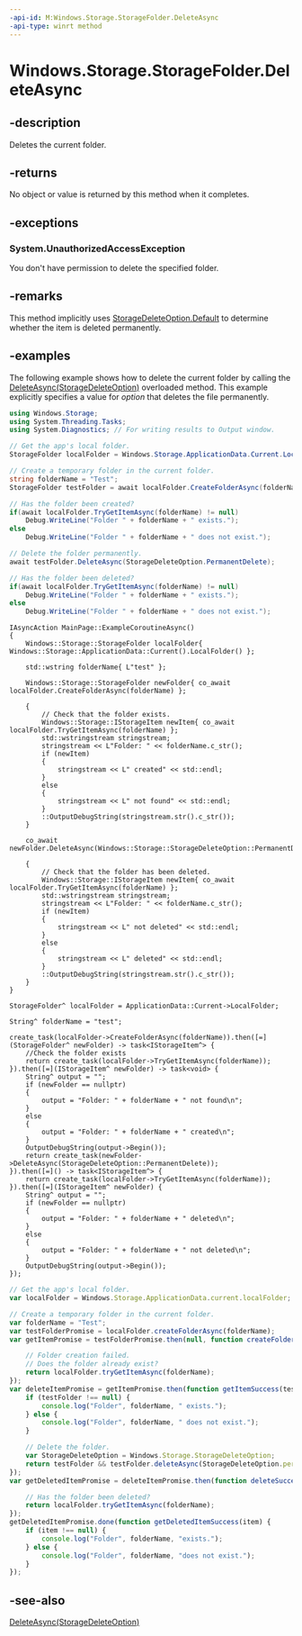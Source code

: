 ```yaml
---
-api-id: M:Windows.Storage.StorageFolder.DeleteAsync
-api-type: winrt method
---
```


<!-- Method syntax
public Windows.Foundation.IAsyncAction DeleteAsync()
-->

# Windows.Storage.StorageFolder.DeleteAsync

## -description
Deletes the current folder.

## -returns
No object or value is returned by this method when it completes.

## -exceptions
### System.UnauthorizedAccessException

You don't have permission to delete the specified folder.

## -remarks
This method implicitly uses [StorageDeleteOption.Default](storagedeleteoption.md) to determine whether the item is deleted permanently.

## -examples
The following example shows how to delete the current folder by calling the [DeleteAsync(StorageDeleteOption)](storagefile_deleteasync_1247887881.md) overloaded method. This example explicitly specifies a value for *option* that deletes the file permanently.

```csharp
using Windows.Storage;
using System.Threading.Tasks;
using System.Diagnostics; // For writing results to Output window.

// Get the app's local folder.
StorageFolder localFolder = Windows.Storage.ApplicationData.Current.LocalFolder;

// Create a temporary folder in the current folder.
string folderName = "Test";
StorageFolder testFolder = await localFolder.CreateFolderAsync(folderName);

// Has the folder been created?
if(await localFolder.TryGetItemAsync(folderName) != null)
    Debug.WriteLine("Folder " + folderName + " exists.");
else
    Debug.WriteLine("Folder " + folderName + " does not exist.");

// Delete the folder permanently.
await testFolder.DeleteAsync(StorageDeleteOption.PermanentDelete);

// Has the folder been deleted?
if(await localFolder.TryGetItemAsync(folderName) != null)
    Debug.WriteLine("Folder " + folderName + " exists.");
else
    Debug.WriteLine("Folder " + folderName + " does not exist.");
```

```cppwinrt
IAsyncAction MainPage::ExampleCoroutineAsync()
{
    Windows::Storage::StorageFolder localFolder{ Windows::Storage::ApplicationData::Current().LocalFolder() };

    std::wstring folderName{ L"test" };

    Windows::Storage::StorageFolder newFolder{ co_await localFolder.CreateFolderAsync(folderName) };

    {
        // Check that the folder exists.
        Windows::Storage::IStorageItem newItem{ co_await localFolder.TryGetItemAsync(folderName) };
        std::wstringstream stringstream;
        stringstream << L"Folder: " << folderName.c_str();
        if (newItem)
        {
            stringstream << L" created" << std::endl;
        }
        else
        {
            stringstream << L" not found" << std::endl;
        }
        ::OutputDebugString(stringstream.str().c_str());
    }

    co_await newFolder.DeleteAsync(Windows::Storage::StorageDeleteOption::PermanentDelete);

    {
        // Check that the folder has been deleted.
        Windows::Storage::IStorageItem newItem{ co_await localFolder.TryGetItemAsync(folderName) };
        std::wstringstream stringstream;
        stringstream << L"Folder: " << folderName.c_str();
        if (newItem)
        {
            stringstream << L" not deleted" << std::endl;
        }
        else
        {
            stringstream << L" deleted" << std::endl;
        }
        ::OutputDebugString(stringstream.str().c_str());
    }
}
```

```cppcx
StorageFolder^ localFolder = ApplicationData::Current->LocalFolder;

String^ folderName = "test";

create_task(localFolder->CreateFolderAsync(folderName)).then([=](StorageFolder^ newFolder) -> task<IStorageItem^> {
    //Check the folder exists
    return create_task(localFolder->TryGetItemAsync(folderName));
}).then([=](IStorageItem^ newFolder) -> task<void> {
    String^ output = "";
    if (newFolder == nullptr)
    {
        output = "Folder: " + folderName + " not found\n";
    }
    else
    {
        output = "Folder: " + folderName + " created\n";
    }
    OutputDebugString(output->Begin());
    return create_task(newFolder->DeleteAsync(StorageDeleteOption::PermanentDelete));
}).then([=]() -> task<IStorageItem^> {
    return create_task(localFolder->TryGetItemAsync(folderName));
}).then([=](IStorageItem^ newFolder) {
    String^ output = "";
    if (newFolder == nullptr)
    {
        output = "Folder: " + folderName + " deleted\n";
    }
    else
    {
        output = "Folder: " + folderName + " not deleted\n";
    }
    OutputDebugString(output->Begin());
});
```

```javascript
// Get the app's local folder.
var localFolder = Windows.Storage.ApplicationData.current.localFolder;

// Create a temporary folder in the current folder.
var folderName = "Test";
var testFolderPromise = localFolder.createFolderAsync(folderName);
var getItemPromise = testFolderPromise.then(null, function createFolderFail(error) {

    // Folder creation failed.
    // Does the folder already exist?
    return localFolder.tryGetItemAsync(folderName);
});
var deleteItemPromise = getItemPromise.then(function getItemSuccess(testFolder) {
    if (testFolder !== null) {
        console.log("Folder", folderName, " exists.");
    } else {
        console.log("Folder", folderName, " does not exist.");
    }

    // Delete the folder.
    var StorageDeleteOption = Windows.Storage.StorageDeleteOption;
    return testFolder && testFolder.deleteAsync(StorageDeleteOption.permanentDelete);
});
var getDeletedItemPromise = deleteItemPromise.then(function deleteSuccess() {

    // Has the folder been deleted?
    return localFolder.tryGetItemAsync(folderName);
});
getDeletedItemPromise.done(function getDeletedItemSuccess(item) {
    if (item !== null) {
        console.log("Folder", folderName, "exists.");
    } else {
        console.log("Folder", folderName, "does not exist.");
    }
});
```

## -see-also
[DeleteAsync(StorageDeleteOption)](storagefolder_deleteasync_175645079.md)